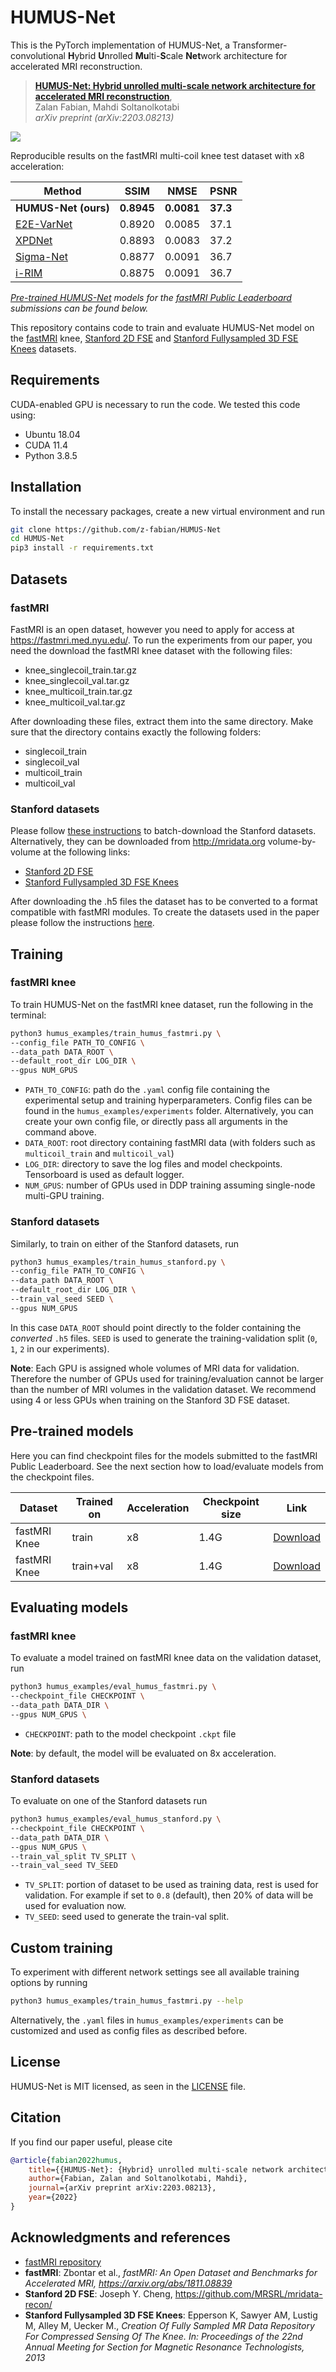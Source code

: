 # HUMUS-Net
This is the PyTorch implementation of HUMUS-Net, a Transformer-convolutional **H**ybrid **U**nrolled **Mu**lti-**S**cale **Net**work architecture for accelerated MRI reconstruction.
> [**HUMUS-Net: Hybrid unrolled multi-scale network architecture for accelerated MRI reconstruction**](https://arxiv.org/abs/2203.08213),  
> Zalan Fabian, Mahdi Soltanolkotabi  
> *arXiv preprint (arXiv:2203.08213)*  

![](assets/humus-net-overview.png)

Reproducible results on the fastMRI multi-coil knee test dataset with x8 acceleration:

| Method      | SSIM | NMSE | PSNR |
| ------------ | ---------- | ------------ | -------------- |
| **HUMUS-Net (ours)** | **0.8945**      | **0.0081**           | **37.3**           |
| [E2E-VarNet](https://github.com/facebookresearch/fastMRI/tree/main/fastmri_examples/varnet) | 0.8920      | 0.0085           | 37.1           |
| [XPDNet](https://github.com/zaccharieramzi/fastmri-reproducible-benchmark) | 0.8893      | 0.0083           | 37.2           |
| [Sigma-Net](https://github.com/khammernik/sigmanet) | 0.8877      | 0.0091           | 36.7           |
| [i-RIM](https://github.com/pputzky/irim_fastMRI) | 0.8875      | 0.0091           | 36.7           |

*[Pre-trained HUMUS-Net](#pre-trained-models) models for the [fastMRI Public Leaderboard](https://fastmri.org/leaderboards) submissions can be found below.*

This repository contains code to train and evaluate HUMUS-Net model on the [fastMRI](https://fastmri.med.nyu.edu/) knee, [Stanford 2D FSE](http://mridata.org/list?project=Stanford%202D%20FSE) and [Stanford Fullysampled 3D FSE Knees](http://mridata.org/list?project=Stanford%20Fullysampled%203D%20FSE%20Knees) datasets.


## Requirements
CUDA-enabled GPU is necessary to run the code. We tested this code using:
- Ubuntu 18.04
- CUDA 11.4
- Python 3.8.5

## Installation
To install the necessary packages, create a new virtual environment and run
```bash
git clone https://github.com/z-fabian/HUMUS-Net
cd HUMUS-Net
pip3 install -r requirements.txt
```

## Datasets
### fastMRI
FastMRI is an open dataset, however you need to apply for access at https://fastmri.med.nyu.edu/. To run the experiments from our paper, you need the download the fastMRI knee dataset with the
following files:
- knee_singlecoil_train.tar.gz
- knee_singlecoil_val.tar.gz
- knee_multicoil_train.tar.gz
- knee_multicoil_val.tar.gz

After downloading these files, extract them into the same directory. Make sure that the directory contains exactly the following folders:
- singlecoil_train
- singlecoil_val
- multicoil_train
- multicoil_val

### Stanford datasets
Please follow [these instructions](data/stanford/README.md) to batch-download the Stanford datasets.
Alternatively, they can be downloaded from http://mridata.org volume-by-volume at the following links:
- [Stanford 2D FSE](http://mridata.org/list?project=Stanford%202D%20FSE)
- [Stanford Fullysampled 3D FSE Knees](http://mridata.org/list?project=Stanford%20Fullysampled%203D%20FSE%20Knees)

After downloading the .h5 files the dataset has to be converted to a format compatible with fastMRI modules. To create the datasets used in the paper please follow the instructions [here](data/stanford/README.md).

## Training
### fastMRI knee
To train HUMUS-Net on the fastMRI knee dataset, run the following in the terminal:
```bash
python3 humus_examples/train_humus_fastmri.py \
--config_file PATH_TO_CONFIG \
--data_path DATA_ROOT \
--default_root_dir LOG_DIR \
--gpus NUM_GPUS
```

- `PATH_TO_CONFIG`: path do the `.yaml` config file containing the experimental setup and training hyperparameters. Config files can be found in the `humus_examples/experiments` folder. Alternatively, you can create your own config file, or directly pass all arguments in the command above.
- `DATA_ROOT`: root directory containing fastMRI data (with folders such as `multicoil_train` and `multicoil_val`)
- `LOG_DIR`: directory to save the log files and model checkpoints. Tensorboard is used as default logger.
- `NUM_GPUS`: number of GPUs used in DDP training assuming single-node multi-GPU training.

### Stanford datasets
Similarly, to train on either of the Stanford datasets, run
```bash
python3 humus_examples/train_humus_stanford.py \
--config_file PATH_TO_CONFIG \
--data_path DATA_ROOT \
--default_root_dir LOG_DIR \
--train_val_seed SEED \
--gpus NUM_GPUS
```
In this case `DATA_ROOT` should point directly to the folder containing the *converted* `.h5` files. `SEED` is used to generate the training-validation split (`0`, `1`, `2` in our experiments).

**Note**: Each GPU is assigned whole volumes of MRI data for validation. Therefore the number of GPUs used for training/evaluation cannot be larger than the number of MRI volumes in the validation dataset. We recommend using 4 or less GPUs when training on the Stanford 3D FSE dataset.

## Pre-trained models
Here you can find checkpoint files for the models submitted to the fastMRI Public Leaderboard. See the next section how to load/evaluate models from the checkpoint files.

| Dataset      | Trained on | Acceleration | Checkpoint size|   Link   |
| ------------ | ---------- | ------------ | -------------- | -------- |
| fastMRI Knee | train      | x8           | 1.4G           | [Download](https://drive.google.com/file/d/1xS4hPi-ssYWi7yt7t_dj96qtlaGBnw5M/view?usp=sharing) |
| fastMRI Knee | train+val  | x8           | 1.4G           | [Download](https://drive.google.com/file/d/14r23_yrpB3f_Jq9eOYcd_X9-dXk6Dpk3/view?usp=sharing) |

## Evaluating models
### fastMRI knee
To evaluate a model trained on fastMRI knee data on the validation dataset, run
```bash
python3 humus_examples/eval_humus_fastmri.py \
--checkpoint_file CHECKPOINT \
--data_path DATA_DIR \
--gpus NUM_GPUS \
```
- `CHECKPOINT`: path to the model checkpoint `.ckpt` file

**Note**: by default, the model will be evaluated on 8x acceleration.

### Stanford datasets
To evaluate on one of the Stanford datasets run
```bash
python3 humus_examples/eval_humus_stanford.py \
--checkpoint_file CHECKPOINT \
--data_path DATA_DIR \
--gpus NUM_GPUS \
--train_val_split TV_SPLIT \
--train_val_seed TV_SEED
```
- `TV_SPLIT`: portion of dataset to be used as training data, rest is used for validation. For example if set to `0.8` (default), then 20% of data will be used for evaluation now.
- `TV_SEED`: seed used to generate the train-val split.

## Custom training
To experiment with different network settings see all available training options by running
```bash
python3 humus_examples/train_humus_fastmri.py --help
```
Alternatively, the `.yaml` files in `humus_examples/experiments` can be customized and used as config files as described before.

## License
HUMUS-Net is MIT licensed, as seen in the [LICENSE](LICENSE) file.

## Citation
If you find our paper useful, please cite
```bibtex
@article{fabian2022humus,
	title={{HUMUS-Net}: {Hybrid} unrolled multi-scale network architecture for accelerated {MRI} reconstruction},
	author={Fabian, Zalan and Soltanolkotabi, Mahdi},
	journal={arXiv preprint arXiv:2203.08213},
	year={2022}
}
```

## Acknowledgments and references
- [fastMRI repository]( https://github.com/facebookresearch/fastMRI)
- **fastMRI**: Zbontar et al., *fastMRI: An Open Dataset and Benchmarks for Accelerated MRI, https://arxiv.org/abs/1811.08839*
- **Stanford 2D FSE**: Joseph Y. Cheng, https://github.com/MRSRL/mridata-recon/
- **Stanford Fullysampled 3D FSE Knees**: Epperson K, Sawyer AM, Lustig M, Alley M, Uecker M., *Creation Of Fully Sampled MR Data Repository For Compressed Sensing Of The Knee. In: Proceedings of the 22nd Annual Meeting for Section for Magnetic Resonance Technologists, 2013*
